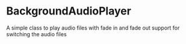 # BackgroundAudioPlayer
A simple class to play audio files with fade in and fade out support for switching the audio files
